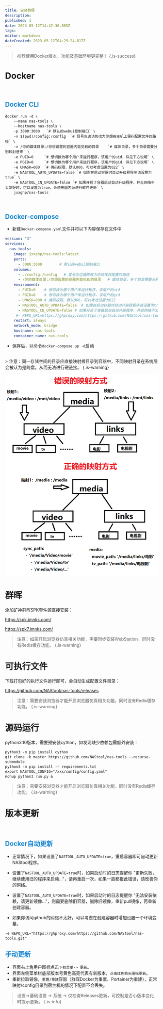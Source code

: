 ```yaml
---
title: 安装教程
description: 
published: 1
date: 2023-05-12T14:47:36.885Z
tags: 
editor: markdown
dateCreated: 2023-05-12T04:25:24.817Z
---
```


> 推荐使用Docker版本，功能及基础环境更完整！
{.is-success}



# Docker
<br>

## <font color=#1786D0>Docker CLI</font>

```shell
docker run -d \
    --name nas-tools \
    --hostname nas-tools \
    -p 3000:3000   `# 默认的webui控制端口` \
    -v $(pwd)/config:/config  `# 冒号左边请修改为你想在主机上保存配置文件的路径` \
    -v /你的媒体目录:/你想设置的容器内能见到的目录    `# 媒体目录，多个目录需要分别映射进来` \
    -e PUID=0     `# 想切换为哪个用户来运行程序，该用户的uid，详见下方说明` \
    -e PGID=0     `# 想切换为哪个用户来运行程序，该用户的gid，详见下方说明` \
    -e UMASK=000  `# 掩码权限，默认000，可以考虑设置为022` \
    -e NASTOOL_AUTO_UPDATE=false `# 如需在启动容器时自动升级程程序请设置为true` \
    -e NASTOOL_CN_UPDATE=false `# 如果开启了容器启动自动升级程序，并且网络不太友好时，可以设置为true，会使用国内源进行软件更新` \
    jxxghp/nas-tools
```
<br>

## <font color=#1786D0>Docker-compose</font>

- 新建`Docker-compose.yaml`文件并将以下内容保存在文件中

```yaml
version: "3"
services:
  nas-tools:
    image: jxxghp/nas-tools:latest
    ports:
      - 3000:3000        # 默认的webui控制端口
    volumes:
      - ./config:/config   # 冒号左边请修改为你想保存配置的路径
      - /你的媒体目录:/你想设置的容器内能见到的目录   # 媒体目录，多个目录需要分别映射进来，需要满足配置文件说明中的要求
    environment: 
      - PUID=0    # 想切换为哪个用户来运行程序，该用户的uid
      - PGID=0    # 想切换为哪个用户来运行程序，该用户的gid
      - UMASK=000 # 掩码权限，默认000，可以考虑设置为022
      - NASTOOL_AUTO_UPDATE=false  # 如需在启动容器时自动升级程程序请设置为true
      - NASTOOL_CN_UPDATE=false # 如果开启了容器启动自动升级程序，并且网络不太友好时，可以设置为true，会使用国内源进行软件更新
     #- REPO_URL=https://ghproxy.com/https://github.com/NAStool/nas-tools.git  # 当你访问github网络很差时，可以考虑解释本行注释
    restart: always
    network_mode: bridge
    hostname: nas-tools
    container_name: nas-tools
```
- 保存后，以命令`docker-compose up -d`启动
<br>
> 注意：同一存储空间的目录应直接映射根目录到容器中，不同映射目录在系统层会被认为是跨盘，从而无法进行硬链接。
{.is-warning}


![volume.png](/images/volume.png)


# 群晖
添加矿神群晖SPK套件源直接安装：

https://spk.imnks.com/

https://spk7.imnks.com/

> 注意：如需开启浏览器仿真相关功能，需要同步安装WebStation，同时没有Redis缓存功能。
{.is-warning}


# 可执行文件
下载打包好的执行文件运行即可，会自动生成配置文件目录：

https://github.com/NAStool/nas-tools/releases

> 注意：需要安装浏览器才能开启浏览器仿真相关功能，同时没有Redis缓存功能。
{.is-warning}


# 源码运行
python3.10版本，需要预安装cython，如发现缺少依赖包需额外安装：
```shell
python3 -m pip install cython
git clone -b master https://github.com/NAStool/nas-tools --recurse-submodule 
python3 -m pip install -r requirements.txt
export NASTOOL_CONFIG="/xxx/config/config.yaml"
nohup python3 run.py & 
```
> 注意：需要安装浏览器才能开启浏览器仿真相关功能，同时没有Redis缓存功能。
{.is-warning}


# 版本更新
<br>

## <font color=#1786D0>Docker自动更新</font>
- 正常情况下，如果设置了`NASTOOL_AUTO_UPDATE=true`，重启容器即可自动更新NAStool程序。

- 设置了`NASTOOL_AUTO_UPDATE=true`时，如果启动时的日志提醒你 "更新失败，继续使用旧的程序来启动..."，请再重启一次，如果一直都报此错误，请改善你的网络。

- 设置了`NASTOOL_AUTO_UPDATE=true`时，如果启动时的日志提醒你 "无法安装依赖，请更新镜像..."，则需要删除旧容器，删除旧镜像，重新pull镜像，再重新创建容器。

- 如果你访问github的网络不太好，可以考虑在创建容器时增加设置一个环境变量。

```shell
-e REPO_URL="https://ghproxy.com/https://github.com/NAStool/nas-tools.git" 
```

## <font color=#1786D0>手动更新</font>
- 界面右上角用户图标点击`下拉菜单-> 更新`。
- 界面左侧菜单栏底部版本号黄色高亮代表有新版本，`点击红色箭头图标更新`。
- 重新拉取镜像，`重置/重建`容器（群晖Docker为重置、Portainer为重建），正常映射/config目录到宿主机的情况下配置不会丢失。

> 设置->基础设置 -> 系统 -> 仅检查Releases更新，可控制是否小版本变化时提示更新。
{.is-info}

